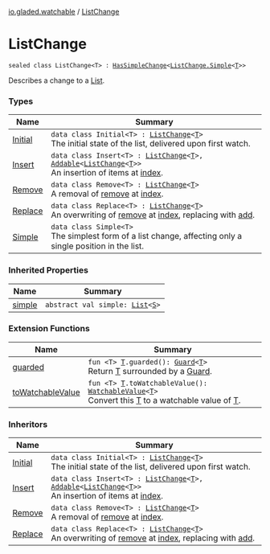 [io.gladed.watchable](../index.md) / [ListChange](./index.md)

# ListChange

`sealed class ListChange<T> : `[`HasSimpleChange`](../-has-simple-change/index.md)`<`[`ListChange.Simple`](-simple/index.md)`<`[`T`](index.md#T)`>>`

Describes a change to a [List](https://kotlinlang.org/api/latest/jvm/stdlib/kotlin.collections/-list/index.html).

### Types

| Name | Summary |
|---|---|
| [Initial](-initial/index.md) | `data class Initial<T> : `[`ListChange`](./index.md)`<`[`T`](-initial/index.md#T)`>`<br>The initial state of the list, delivered upon first watch. |
| [Insert](-insert/index.md) | `data class Insert<T> : `[`ListChange`](./index.md)`<`[`T`](-insert/index.md#T)`>, `[`Addable`](../-addable/index.md)`<`[`ListChange`](./index.md)`<`[`T`](-insert/index.md#T)`>>`<br>An insertion of items at [index](-insert/--index--.md). |
| [Remove](-remove/index.md) | `data class Remove<T> : `[`ListChange`](./index.md)`<`[`T`](-remove/index.md#T)`>`<br>A removal of [remove](-remove/remove.md) at [index](-remove/--index--.md). |
| [Replace](-replace/index.md) | `data class Replace<T> : `[`ListChange`](./index.md)`<`[`T`](-replace/index.md#T)`>`<br>An overwriting of [remove](-replace/remove.md) at [index](-replace/--index--.md), replacing with [add](-replace/add.md). |
| [Simple](-simple/index.md) | `data class Simple<T>`<br>The simplest form of a list change, affecting only a single position in the list. |

### Inherited Properties

| Name | Summary |
|---|---|
| [simple](../-has-simple-change/simple.md) | `abstract val simple: `[`List`](https://kotlinlang.org/api/latest/jvm/stdlib/kotlin.collections/-list/index.html)`<`[`S`](../-has-simple-change/index.md#S)`>` |

### Extension Functions

| Name | Summary |
|---|---|
| [guarded](../../io.gladed.watchable.util/guarded.md) | `fun <T> `[`T`](../../io.gladed.watchable.util/guarded.md#T)`.guarded(): `[`Guard`](../../io.gladed.watchable.util/-guard/index.md)`<`[`T`](../../io.gladed.watchable.util/guarded.md#T)`>`<br>Return [T](../../io.gladed.watchable.util/guarded.md#T) surrounded by a [Guard](../../io.gladed.watchable.util/-guard/index.md). |
| [toWatchableValue](../to-watchable-value.md) | `fun <T> `[`T`](../to-watchable-value.md#T)`.toWatchableValue(): `[`WatchableValue`](../-watchable-value/index.md)`<`[`T`](../to-watchable-value.md#T)`>`<br>Convert this [T](../to-watchable-value.md#T) to a watchable value of [T](../to-watchable-value.md#T). |

### Inheritors

| Name | Summary |
|---|---|
| [Initial](-initial/index.md) | `data class Initial<T> : `[`ListChange`](./index.md)`<`[`T`](-initial/index.md#T)`>`<br>The initial state of the list, delivered upon first watch. |
| [Insert](-insert/index.md) | `data class Insert<T> : `[`ListChange`](./index.md)`<`[`T`](-insert/index.md#T)`>, `[`Addable`](../-addable/index.md)`<`[`ListChange`](./index.md)`<`[`T`](-insert/index.md#T)`>>`<br>An insertion of items at [index](-insert/--index--.md). |
| [Remove](-remove/index.md) | `data class Remove<T> : `[`ListChange`](./index.md)`<`[`T`](-remove/index.md#T)`>`<br>A removal of [remove](-remove/remove.md) at [index](-remove/--index--.md). |
| [Replace](-replace/index.md) | `data class Replace<T> : `[`ListChange`](./index.md)`<`[`T`](-replace/index.md#T)`>`<br>An overwriting of [remove](-replace/remove.md) at [index](-replace/--index--.md), replacing with [add](-replace/add.md). |
